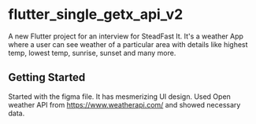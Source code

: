# flutter_single_getx_api_v2

A new Flutter project for an interview for SteadFast It. It's a weather App where a user can see weather of a particular area with details like highest temp, lowest temp, sunrise, sunset and many more.

## Getting Started

Started with the figma file. It has mesmerizing UI design. Used Open weather API from https://www.weatherapi.com/ and showed necessary data. 



